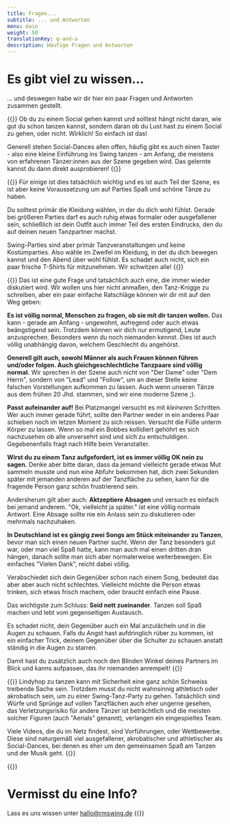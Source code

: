 ```yaml
---
title: Fragen...
subtitle: ... und Antworten
menu: main
weight: 50
translationKey: q-and-a
description: Häufige Fragen und Antworten
---
```

# Es gibt viel zu wissen...
... und deswegen habe wir dir hier ein paar Fragen und Antworten zusammen gestellt.

{{<togglebox hl="Was muss ich können, um auf eine Swing-Tanz-Party zu gehen?">}}
Ob du zu einem Social gehen kannst und solltest hängt nicht daran, wie gut du schon tanzen kannst, sondern daran ob du Lust hast zu einem Social zu gehen, oder nicht. Wirklich! So einfach ist das!

Generell stehen Social-Dances allen offen, häufig gibt es auch einen Taster - also eine kleine Einführung ins Swing tanzen - am Anfang, die meistens von erfahrenen Tänzer:innen aus der Szene gegeben wird. Das gelernte kannst du dann direkt ausprobieren!
{{</togglebox>}}

{{<togglebox hl="Tragt ihr alle Vintage-Kleidung?">}}
Für einige ist dies tatsächlich wichtig und es ist auch Teil der Szene, es ist aber keine Voraussetzung um auf Parties Spaß und schöne Tänze zu haben.

Du solltest primär die Kleidung wählen, in der du dich wohl fühlst. Gerade bei größeren Parties darf es auch ruhig etwas formaler oder ausgefallener sein, schließlich ist dein Outfit auch immer Teil des ersten Eindrucks, den du auf deinen neuen Tanzpartner machst.

Swing-Parties sind aber primär Tanzveranstaltungen und keine Kostümparties. Also wähle im Zweifel im Kleidung, in der du dich bewegen kannst und den Abend über wohl fühlst. Es schadet auch nicht, sich ein paar frische T-Shirts für mitzunehmen. Wir schwitzen alle!
{{</togglebox>}}

{{<togglebox hl="Ich weiss nicht, wie ich mich verhalten soll. Gibt es Regeln?">}}
Das ist eine gute Frage und tatsächlich auch eine, die immer wieder diskutiert wird. Wir wollen uns hier nicht anmaßen, den Tanz-Knigge zu schreiben, aber ein paar einfache Ratschläge können wir dir mit auf den Weg geben:

**Es ist völlig normal, Menschen zu fragen, ob sie mit dir tanzen wollen.** Das kann - gerade am Anfang - ungewohnt, aufregend oder auch etwas beängstigend sein. Trotzdem können wir dich nur ermutigend, Leute anzusprechen. Besonders wenn du noch niemanden kennst. Dies ist auch völlig unabhängig davon, welchem Geschlecht du angehörst.

**Generell gilt auch, sowohl Männer als auch Frauen können führen und/oder folgen. Auch gleichgeschlechtliche Tanzpaare sind völlig normal.** Wir sprechen in der Szene auch nicht von "Der Dame" oder "Dem Herrn", sondern von "Lead" und "Follow", um an dieser Stelle keine falschen Vorstellungen aufkommen zu lassen. Auch wenn unseren Tänze aus dem frühen 20 Jhd. stammen, sind wir eine moderne Szene ;).

**Passt aufeinander auf!** Bei Platzmangel versucht es mit *kleineren* Schritten. Wer auch immer gerade führt, sollte den Partner weder in ein anderes Paar schieben noch im letzen Moment zu sich reissen. Versucht die Füße unterm Körper zu lassen. Wenn so mal ein Bobbes kollidiert gehöhrt es sich nachzusehen ob alle unversehrt sind und sich zu entschuldigen. Gegebenenfalls fragt nach Hilfe beim Veranstalter.

**Wirst du zu einem Tanz aufgefordert, ist es immer völlig OK nein zu sagen.** Denke aber bitte daran, dass da jemand vielleicht gerade etwas Mut sammeln musste und nun eine Abfuhr bekommen hat, dich zwei Sekunden später mit jemanden anderen auf der Tanzfläche zu sehen, kann für die fragende Person ganz schön frustrierend sein.

Andersherum gilt aber auch: **Aktzeptiere Absagen** und versuch es einfach bei jemand anderem. "Ok, vielleicht ja später." ist eine völlig normale Antwort. Eine Absage sollte nie ein Anlass sein zu diskutieren oder mehrmals nachzuhaken.

**In Deutschland ist es gängig zwei Songs am Stück miteinander zu Tanzen**, bevor man sich einen neuen Partner sucht. Wenn der Tanz besonders gut war, oder man viel Spaß hatte, kann man auch mal einen dritten dran hängen, danach sollte man sich aber normalerweise weiterbewegen. Ein einfaches "Vielen Dank", reicht dabei völlig.

Verabschiedet sich dein Gegenüber schon nach einem Song, bedeutet das aber aber auch nicht schlechtes. Vielleicht möchte die Person etwas trinken, sich etwas frisch machem, oder braucht einfach eine Pause.

Das wichtigste zum Schluss: **Seid nett zueinander**. Tanzen soll Spaß machen und lebt vom gegenseitigen Austausch.

Es schadet nicht, dein Gegenüber auch ein Mal anzulächeln und in die Augen zu schauen. Falls du Angst hast aufdringlich rüber zu kommen, ist ein einfacher Trick, deinem Gegenüber über die Schulter zu schauen anstatt ständig in die Augen zu starren.

Damit hast du zusätzlich auch noch den Blinden Winkel deines Partners im Blick und kanns aufpassen, das ihr niemanden anrempelt!
{{</togglebox>}}

{{<togglebox hl="Ich habe ein Lindyhop-Video im Netz gesehen, das sieht furchbar akrobatisch aus!">}}
Lindyhop zu tanzen kann mit Sicherheit eine ganz schön Schweiss treibende Sache sein. Trotzdem musst du nicht wahnsinnig athletisch oder akrobatisch sein, um zu einer Swing-Tanz-Party zu gehen. Tatsächlich sind Würfe und Sprünge auf vollen Tanzflächen auch eher ungerne gesehen, das Verletzungsrisiko für andere Tänzer ist beträchtlich und die meisten solcher Figuren (auch "Aerials" genannt), verlangen ein eingespieltes Team.

Viele Videos, die du im Netz findest, sind Vorführungen, oder Wettbewerbe. Diese sind naturgemäß viel ausgefallener, akrobatischer und athletischer als Social-Dances, bei denen es eher um den gemeinsamen Spaß am Tanzen und der Musik geht.
{{</togglebox>}}

{{<info>}}

# Vermisst du eine Info?

Lass es uns wissen unter <a href="mailto:hallo@rmswing.de">hallo@rmswing.de</a>
{{</info>}}